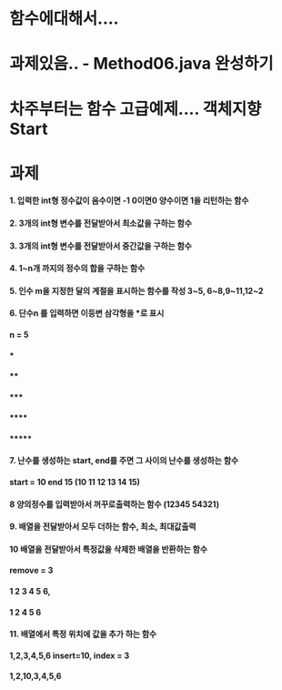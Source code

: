 # 함수에대해서....
# 과제있음..  - Method06.java 완성하기
# 차주부터는 함수 고급예제.... 객체지향 Start

# 과제
#### 1. 입력한 int형 정수값이 음수이면 -1 0이면0 양수이면 1을 리턴하는 함수
#### 2. 3개의 int형 변수를 전달받아서 최소값을 구하는 함수
#### 3. 3개의 int형 변수를 전달받아서 중간값을 구하는 함수
#### 4. 1~n개 까지의 정수의 합을 구하는 함수
#### 5. 인수 m을 지정한 달의 계절을 표시하는 함수를 작성 3~5, 6~8,9~11,12~2
#### 6. 단수n 를 입력하면 이등변 삼각형을 *로 표시
#### n = 5
#### *
#### **
#### ***
#### ****
#### *****
#### 7. 난수를 생성하는 start, end를 주면  그 사이의 난수를 생성하는 함수
#### start = 10 end 15  (10 11 12 13 14 15)
#### 8 양의정수를 입력받아서 꺼꾸로출력하는 함수 (12345  54321)
#### 9. 배열을 전달받아서 모두 더하는 함수, 최소, 최대값출력
#### 10 배열을 전달받아서 특정값을 삭제한 배열을 반환하는 함수
#### remove = 3
#### 1 2 3 4 5 6,
#### 1 2 4 5 6
#### 11. 배열에서 특정 위치에 값을 추가 하는 함수
#### 1,2,3,4,5,6  insert=10, index = 3
#### 1,2,10,3,4,5,6
